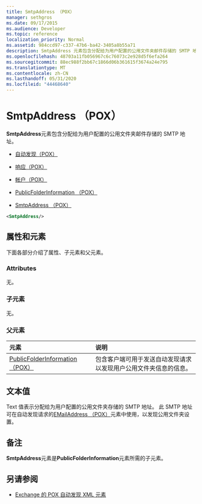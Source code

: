 ```yaml
---
title: SmtpAddress （POX）
manager: sethgros
ms.date: 09/17/2015
ms.audience: Developer
ms.topic: reference
localization_priority: Normal
ms.assetid: 984ccd97-c337-47b6-ba42-3405a8b55a71
description: SmtpAddress 元素包含分配给为用户配置的公用文件夹邮件存储的 SMTP 地址。
ms.openlocfilehash: 48703a11fb056967c6c76073c2e928d5f6efa264
ms.sourcegitcommit: 88ec988f2bb67c1866d06b361615f3674a24e795
ms.translationtype: MT
ms.contentlocale: zh-CN
ms.lasthandoff: 05/31/2020
ms.locfileid: "44468640"
---
```

# <a name="smtpaddress-pox"></a>SmtpAddress （POX）

**SmtpAddress**元素包含分配给为用户配置的公用文件夹邮件存储的 SMTP 地址。 
  
- [自动发现（POX）](autodiscover-pox.md)
  
- [响应（POX）](response-pox.md)
  
- [帐户（POX）](account-pox.md)
  
- [PublicFolderInformation （POX）](publicfolderinformation-pox.md)
  
- [SmtpAddress （POX）](smtpaddress-pox.md)
  
```XML
<SmtpAddress/>
```

## <a name="attributes-and-elements"></a>属性和元素

下面各部分介绍了属性、子元素和父元素。
  
### <a name="attributes"></a>Attributes

无。
  
### <a name="child-elements"></a>子元素

无。
  
### <a name="parent-elements"></a>父元素

|**元素**|**说明**|
|:-----|:-----|
|[PublicFolderInformation （POX）](publicfolderinformation-pox.md) <br/> |包含客户端可用于发送自动发现请求以发现用户公用文件夹信息的信息。  <br/> |
   
## <a name="text-value"></a>文本值

Text 值表示分配给为用户配置的公用文件夹存储的 SMTP 地址。 此 SMTP 地址可在自动发现请求的[EMailAddress （POX）](emailaddress-pox.md)元素中使用，以发现公用文件夹设置。 
  
## <a name="remarks"></a>备注

**SmtpAddress**元素是**PublicFolderInformation**元素所需的子元素。 
  
## <a name="see-also"></a>另请参阅

- [Exchange 的 POX 自动发现 XML 元素](pox-autodiscover-xml-elements-for-exchange.md)

